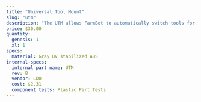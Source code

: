 ```yaml
---
title: "Universal Tool Mount"
slug: "utm"
description: "The UTM allows FarmBot to automatically switch tools for the task at hand. It features 12 electrical connections, three liquid/gas lines, and magnetic coupling."
price: $30.00
quantity:
  genesis: 1
  xl: 1
specs:
  material: Gray UV stabilized ABS
internal-specs:
  internal part name: UTM
  rev: B
  vendor: LDO
  cost: $2.31
  component tests: Plastic Part Tests
---
```

